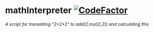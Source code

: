 # mathInterpreter [![CodeFactor](https://www.codefactor.io/repository/github/nircek/mathinterpreter/badge)](https://www.codefactor.io/repository/github/nircek/mathinterpreter)
###### A script for translating "2+2*2" to add(2,mul(2,2)) and calculating this
